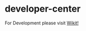 # developer-center

For Development please visit [Wikit!](https://github.com/Islam-Made-Easy/developer-center/wiki)
